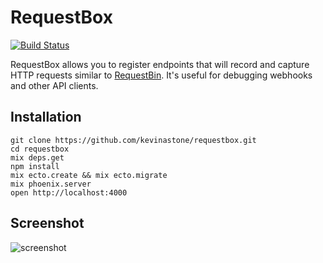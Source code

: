 # RequestBox

[![Build Status](https://travis-ci.org/kevinastone/requestbox.svg?branch=master)](https://travis-ci.org/kevinastone/requestbox)

RequestBox allows you to register endpoints that will record and capture HTTP
requests similar to [RequestBin](http://requestb.in/).  It's useful for
debugging webhooks and other API clients.

## Installation

    git clone https://github.com/kevinastone/requestbox.git
    cd requestbox
    mix deps.get
    npm install
    mix ecto.create && mix ecto.migrate
    mix phoenix.server
    open http://localhost:4000

## Screenshot

![screenshot](https://raw.github.com/kevinastone/requestbox/master/web/static/assets/images/screenshot.png)
